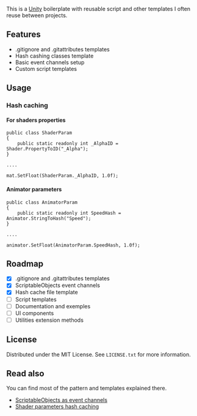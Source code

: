 This is a [Unity](https://unity.com/) boilerplate with reusable script and other templates I often reuse between projects.

## Features
- .gitignore and .gitattributes templates
- Hash cashing classes template
- Basic event channels setup
- Custom script templates

## Usage

### Hash caching
#### For shaders properties
```
public class ShaderParam
{
    public static readonly int _AlphaID = Shader.PropertyToID("_Alpha");
}

....

mat.SetFloat(ShaderParam._AlphaID, 1.0f);
```
#### Animator parameters
```
public class AnimatorParam
{
    public static readonly int SpeedHash = Animator.StringToHash("Speed");
}

....

animator.SetFloat(AnimatorParam.SpeedHash, 1.0f);
```

## Roadmap
- [X] .gitignore and .gitattributes templates
- [X] ScriptableObjects event channels
- [X] Hash cache file template
- [ ] Script templates
- [ ] Documentation and exemples
- [ ] UI components
- [ ] Utilities extension methods

## License
Distributed under the MIT License. See `LICENSE.txt` for more information.

## Read also
You can find most of the pattern and templates explained there.

- [ScriptableObjects as event channels](https://unity.com/how-to/scriptableobjects-event-channels-game-code#how-event-channels-help)
- [Shader parameters hash caching](https://forum.unity.com/threads/shader-propertytoid-name-why-is-it-more-efficient-and-best-practise-to-store-multiple-ids.492831/#post-3216842)